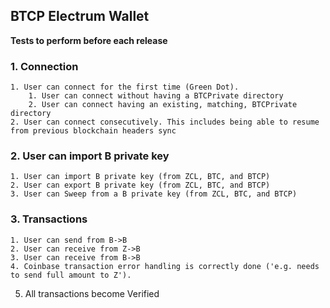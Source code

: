 ## BTCP Electrum Wallet

**Tests to perform before each release**

### 1. Connection
	1. User can connect for the first time (Green Dot).
		1. User can connect without having a BTCPrivate directory
		2. User can connect having an existing, matching, BTCPrivate directory
	2. User can connect consecutively. This includes being able to resume from previous blockchain headers sync

### 2. User can import B private key
	1. User can import B private key (from ZCL, BTC, and BTCP)
	2. User can export B private key (from ZCL, BTC, and BTCP)
	3. User can Sweep from a B private key (from ZCL, BTC, and BTCP)

### 3. Transactions
	1. User can send from B->B
	2. User can receive from Z->B
	3. User can receive from B->B
	4. Coinbase transaction error handling is correctly done ('e.g. needs to send full amount to Z').
  5. All transactions become Verified

